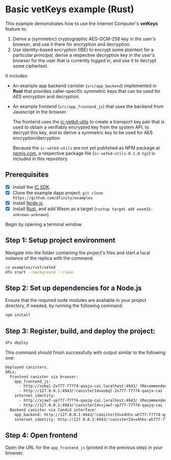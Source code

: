 # Basic vetKeys example (Rust)

This example demonstrates how to use the Internet Computer's **vetKeys** feature to:

1. Derive a (symmetric) cryptographic AES-GCM-256 key *in the user's browser*, and use it there for encryption and decryption.
2. Use identity-based encryption (IBE) to encrypt some plaintext for a particular *principal*, derive a respective decryption key *in the user's browser* for the user that is currently logged in, and use it to decrypt some ciphertext.

It includes:

* An example app backend canister (`src/app_backend`) implemented in **Rust** that provides caller-specific symmetric keys that can be used for AES encryption and decryption.

* An example frontend (`src/app_frontend_js`) that uses the backend from Javascript in the browser.

  The frontend uses the [ic-vetkd-utils](https://github.com/dfinity/ic/tree/master/packages/ic-vetkd-utils) to create a transport key pair that is used to obtain a verifiably encrypted key from the system API, to decrypt this key, and to derive a symmetric key to be used for AES encryption/decryption.

  Because the `ic-vetkd-utils` are not yet published as NPM package at [npmjs.com](https://npmjs.com), a respective package file (`ic-vetkd-utils-0.1.0.tgz`) is included in this repository.

## Prerequisites
- [x] Install the [IC SDK](https://internetcomputer.org/docs/current/developer-docs/getting-started/install).
- [x] Clone the example dapp project: `git clone https://github.com/dfinity/examples`
- [x] Install [Node.js](https://nodejs.org/en/download/).
- [x] Install [Rust](https://www.rust-lang.org/tools/install), and add Wasm as a target (`rustup target add wasm32-unknown-unknown`).

Begin by opening a terminal window.

## Step 1: Setup project environment

Navigate into the folder containing the project's files and start a local instance of the replica with the command:

```sh
cd examples/rust/vetkd
dfx start --background --clean
```

## Step 2: Set up dependencies for a Node.js

Ensure that the required node modules are available in your project directory, if needed, by running the following command:

```sh
npm install
```

## Step 3: Register, build, and deploy the project:

```sh
dfx deploy
```

This command should finish successfully with output similar to the following one:

```sh
Deployed canisters.
URLs:
  Frontend canister via browser:
    app_frontend_js:
      - http://xobql-2x777-77774-qaaja-cai.localhost:4943/ (Recommended)
      - http://127.0.0.1:4943/?canisterId=xobql-2x777-77774-qaaja-cai (Legacy)
    internet_identity:
      - http://xjaw7-xp777-77774-qaajq-cai.localhost:4943/ (Recommended)
      - http://127.0.0.1:4943/?canisterId=xjaw7-xp777-77774-qaajq-cai (Legacy)
  Backend canister via Candid interface:
    app_backend: http://127.0.0.1:4943/?canisterId=x4hhs-wh777-77774-qaaka-cai&id=xhc3x-m7777-77774-qaaiq-cai
    internet_identity: http://127.0.0.1:4943/?canisterId=x4hhs-wh777-77774-qaaka-cai&id=xjaw7-xp777-77774-qaajq-cai
```

## Step 4: Open frontend

Open the URL for the `app_frontend_js` (printed in the previous step) in your browser.
